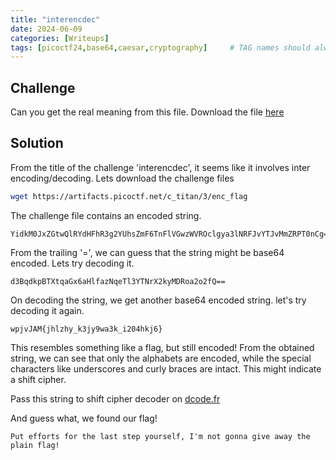 ```yaml
---
title: "interencdec"
date: 2024-06-09
categories: [Writeups]
tags: [picoctf24,base64,caesar,cryptography]     # TAG names should always be lowercase
---
```


## Challenge

Can you get the real meaning from this file.
Download the file [here](https://artifacts.picoctf.net/c_titan/3/enc_flag)

## Solution

From the title of the challenge 'interencdec', it seems like it involves inter encoding/decoding. Lets download the challenge files

```bash
wget https://artifacts.picoctf.net/c_titan/3/enc_flag
```

The challenge file contains an encoded string. 

```
YidkM0JxZGtwQlRYdHFhR3g2YUhsZmF6TnFlVGwzWVROclgya3lNRFJvYTJvMmZRPT0nCg==
```

From the trailing '=', we can guess that the string might be base64 encoded. Lets try decoding it.

```
d3BqdkpBTXtqaGx6aHlfazNqeTl3YTNrX2kyMDRoa2o2fQ==
```

On decoding the string, we get another base64 encoded string. let's try decoding it again.

```
wpjvJAM{jhlzhy_k3jy9wa3k_i204hkj6}
```

This resembles something like a flag, but still encoded!
From the obtained string, we can see that only the alphabets are encoded, while the special characters like underscores and curly braces are intact.
This might indicate a shift cipher.

Pass this string to shift cipher decoder on [dcode.fr](https://www.dcode.fr/shift-cipher)

And guess what, we found our flag!

```
Put efforts for the last step yourself, I'm not gonna give away the plain flag!
```